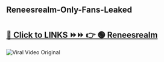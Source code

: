 
 ## Reneesrealm-Only-Fans-Leaked

# <h2><a href="https://clipsfans.com/Reneesrealm&ref=git">🔗 Click to LINKS ⏩⏩ 👉 🟢 Reneesrealm </a></h2>

<a href="https://clipsfans.com/Reneesrealm&ref=git" rel="nofollow" data-target="animated-image.originalLink"><img src="https://i.ibb.co.com/xMMVF88/686577567.gif" alt="Viral Video Original" style="max-width: 100%; display: inline-block;" data-target="animated-image.originalImage"></a>
